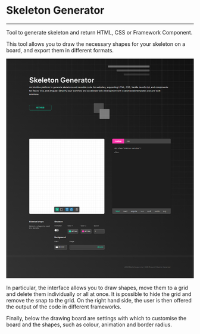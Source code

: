 # Skeleton Generator
---
Tool to generate skeleton and return HTML, CSS or Framework Component.

This tool allows you to draw the necessary shapes for your skeleton on a board, and export them in different formats.

![skeleton screenshot](docs/media/screenshot.png)

In particular, the interface allows you to draw shapes, move them to a grid and delete them individually or all at once. It is possible to hide the grid and remove the snap to the grid.
On the right hand side, the user is then offered the output of the code in different frameworks.

Finally, below the drawing board are settings with which to customise the board and the shapes, such as colour, animation and border radius.

